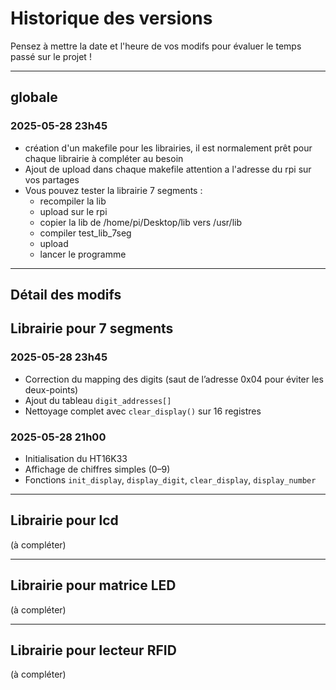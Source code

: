 # Historique des versions

Pensez à mettre la date et l'heure de vos modifs pour évaluer le temps passé sur le projet !

---

## globale
### 2025-05-28 23h45
- création d'un makefile pour les librairies, il est normalement prêt pour chaque librairie à compléter au besoin
- Ajout de upload dans chaque makefile attention a l'adresse du rpi sur vos partages
- Vous pouvez tester la librairie 7 segments :
  - recompiler la lib 
  - upload sur le rpi
  - copier la lib de /home/pi/Desktop/lib vers /usr/lib
  - compiler test_lib_7seg
  - upload
  - lancer le programme

---

## Détail des modifs

## Librairie pour 7 segments 
### 2025-05-28 23h45
- Correction du mapping des digits (saut de l’adresse 0x04 pour éviter les deux-points)
- Ajout du tableau `digit_addresses[]`
- Nettoyage complet avec `clear_display()` sur 16 registres

### 2025-05-28 21h00
- Initialisation du HT16K33
- Affichage de chiffres simples (0–9)
- Fonctions `init_display`, `display_digit`, `clear_display`, `display_number`

---

## Librairie pour lcd
(à compléter)

---

## Librairie pour matrice LED
(à compléter)

---

## Librairie pour lecteur RFID
(à compléter)